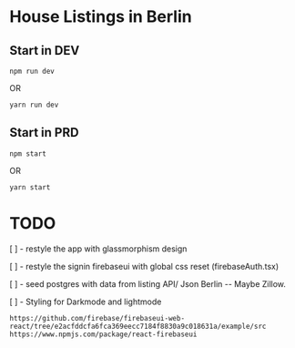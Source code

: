 # House Listings in Berlin

## Start in DEV

```
npm run dev

```

OR

```
yarn run dev
```

## Start in PRD

```
npm start

```

OR

```
yarn start
```

# TODO

[ ] - restyle the app with glassmorphism design

[ ] - restyle the signin firebaseui with global css reset (firebaseAuth.tsx)

[ ] - seed postgres with data from listing API/ Json Berlin -- Maybe Zillow.

[ ] - Styling for Darkmode and lightmode

```
https://github.com/firebase/firebaseui-web-react/tree/e2acfddcfa6fca369eecc7184f8830a9c018631a/example/src
https://www.npmjs.com/package/react-firebaseui


```
